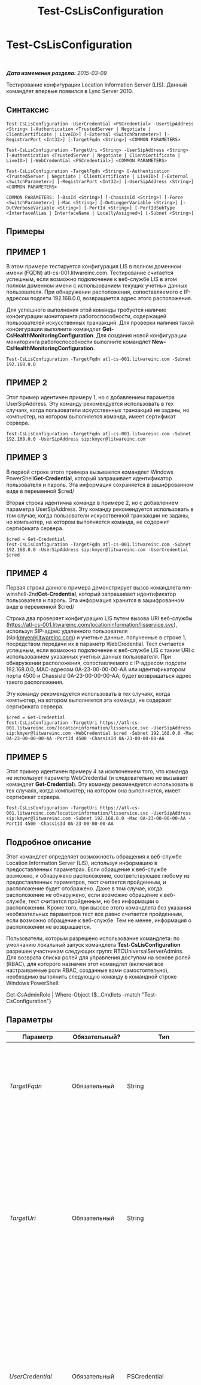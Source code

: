﻿---
title: Test-CsLisConfiguration
TOCTitle: Test-CsLisConfiguration
ms:assetid: 6983d42e-6b93-4365-b0f1-81031d6e251b
ms:mtpsurl: https://technet.microsoft.com/ru-ru/library/Gg398497(v=OCS.15)
ms:contentKeyID: 49310081
ms.date: 05/19/2016
mtps_version: v=OCS.15
ms.translationtype: HT
---

# Test-CsLisConfiguration

 

_**Дата изменения раздела:** 2015-03-09_

Тестирование конфигурации Location Information Server (LIS). Данный командлет впервые появился в Lync Server 2010.

## Синтаксис

    Test-CsLisConfiguration -UserCredential <PSCredential> -UserSipAddress <String> [-Authentication <TrustedServer | Negotiate | ClientCertificate | LiveID>] [-External <SwitchParameter>] [-RegistrarPort <Int32>] [-TargetFqdn <String>] <COMMON PARAMETERS>

    Test-CsLisConfiguration -TargetUri <String> -UserSipAddress <String> [-Authentication <TrustedServer | Negotiate | ClientCertificate | LiveID>] [-WebCredential <PSCredential>] <COMMON PARAMETERS>

    Test-CsLisConfiguration -TargetFqdn <String> [-Authentication <TrustedServer | Negotiate | ClientCertificate | LiveID>] [-External <SwitchParameter>] [-RegistrarPort <Int32>] [-UserSipAddress <String>] <COMMON PARAMETERS>

    COMMON PARAMETERS: [-BssId <String>] [-ChassisId <String>] [-Force <SwitchParameter>] [-Mac <String>] [-OutLoggerVariable <String>] [-OutVerboseVariable <String>] [-PortId <String>] [-PortIdSubType <InterfaceAlias | InterfaceName | LocallyAssigned>] [-Subnet <String>]

## Примеры

## ПРИМЕР 1

В этом примере тестируется конфигурация LIS в полном доменном имени (FQDN) atl-cs-001.litwareinc.com. Тестирование считается успешным, если возможно подключение к веб-службе LIS в этом полном доменном имени с использованием текущих учетных данных пользователя. При обнаружении расположения, сопоставляемого с IP-адресом подсети 192.168.0.0, возвращается адрес этого расположения.

Для успешного выполнения этой команды требуется наличие конфигурации мониторинга работоспособности, содержащей пользователей искусственных транзакций. Для проверки наличия такой конфигурации выполните командлет **Get-CsHealthMonitoringConfiguration**. Для создания новой конфигурации мониторинга работоспособности выполните командлет **New-CsHealthMonitoringConfiguration**.

    Test-CsLisConfiguration -TargetFqdn atl-cs-001.litwareinc.com -Subnet 192.168.0.0

## ПРИМЕР 2

Этот пример идентичен примеру 1, но с добавлением параметра UserSipAddress. Эту команду рекомендуется использовать в тех случаях, когда пользователи искусственных транзакций не заданы, но компьютер, на котором выполняется команда, имеет сертификат сервера.

    Test-CsLisConfiguration -TargetFqdn atl-cs-001.litwareinc.com -Subnet 192.168.0.0 -UserSipAddress sip:kmyer@litwareinc.com

## ПРИМЕР 3

В первой строке этого примера вызывается командлет Windows PowerShell**Get-Credential**, который запрашивает идентификатор пользователя и пароль. Эта информация сохраняется в зашифрованном виде в переменной $cred/

Вторая строка идентична команде в примере 2, но с добавлением параметра UserSipAddress. Эту команду рекомендуется использовать в том случае, когда пользователи искусственной транзакции не заданы, но компьютер, на котором выполняется команда, не содержит сертификата сервера.

    $cred = Get-Credential
    Test-CsLisConfiguration -TargetFqdn atl-cs-001.litwareinc.com -Subnet 192.168.0.0 -UserSipAddress sip:kmyer@litwareinc.com -UserCredential $cred

## ПРИМЕР 4

Первая строка данного примера демонстрирует вызов командлета nm-winshell-2nd**Get-Credential**, который запрашивает идентификатор пользователя и пароль. Эта информация хранится в зашифрованном виде в переменной $cred/

Строка два проверяет конфигурацию LIS путем вызова URI веб-службы (https://atl-cs-001.litwareinc.com/locationinformation/lisservice.svc), используя SIP-адрес удаленного пользователя (sip:kmyer@litwareinc.com) и учетные данные, полученные в строке 1, посредством передачи их в параметр WebCredential. Тест считается успешным, если возможно подключение к веб-службе LIS с таким URI с использованием указанных учетных данных пользователя. При обнаружении расположения, сопоставляемого с IP-адресом подсети 192.168.0.0, MAC-адресом 0A-23-00-00-00-AA или идентификатором порта 4500 и ChassisId 0A-23-00-00-00-AA, будет возвращаться адрес такого расположения.

Эту команду рекомендуется использовать в тех случаях, когда компьютер, на котором выполняется эта команда, не содержит сертификата сервера.

    $cred = Get-Credential
    Test-CsLisConfiguration -TargetUri https://atl-cs-001.litwareinc.com/locationinformation/lisservice.svc -UserSipAddress sip:kmyer@litwareinc.com -WebCredential $cred -Subnet 192.168.0.0 -Mac 0A-23-00-00-00-AA -PortId 4500 -ChassisId 0A-23-00-00-00-AA

## ПРИМЕР 5

Этот пример идентичен примеру 4 за исключением того, что команда не использует параметр WebCredential (и следовательно не вызывает командлет **Get-Credential**). Эту команду рекомендуется использовать в тех случаях, когда компьютер, на котором она выполняется, имеет сертификат сервера.

    Test-CsLisConfiguration -TargetUri https://atl-cs-001.litwareinc.com/locationinformation/lisservice.svc -UserSipAddress sip:kmyer@litwareinc.com -Subnet 192.168.0.0 -Mac 0A-23-00-00-00-AA -PortId 4500 -ChassisId 0A-23-00-00-00-AA

## Подробное описание

Этот командлет определяет возможность обращения к веб-службе Location Information Server (LIS), используя информацию в предоставленных параметрах. Если обращение к веб-службе возможно, и обнаружено расположение, соответствующее любому из предоставленных параметров, тест считается пройденным, и расположение будет отображено. Даже в том случае, когда расположение не обнаружено, если возможно обращение к веб-службе, тест считается пройденным, но без информации о расположении. Кроме того, при вызове этого командлета без указания необязательных параметров тест все равно считается пройденным, если возможно обращение к веб-службе. Тем не менее, информация о расположении не возвращается.

Пользователи, которым разрешено использование командлета: по умолчанию локальный запуск командлета **Test-CsLisConfiguration** разрешен участникам следующих групп: RTCUniversalServerAdmins. Для возврата списка ролей для управления доступом на основе ролей (RBAC), для которого назначен этот командлет (включая все настраиваемые роли RBAC, созданные вами самостоятельно), необходимо выполнить следующую команду в командной строке Windows PowerShell:

Get-CsAdminRole | Where-Object {$\_.Cmdlets –match "Test-CsConfiguration"}

## Параметры


<table>
<colgroup>
<col style="width: 25%" />
<col style="width: 25%" />
<col style="width: 25%" />
<col style="width: 25%" />
</colgroup>
<thead>
<tr class="header">
<th>Параметр</th>
<th>Обязательный?</th>
<th>Тип</th>
<th>Описание</th>
</tr>
</thead>
<tbody>
<tr class="odd">
<td><p><em>TargetFqdn</em></p></td>
<td><p>Обязательный</p></td>
<td><p>String</p></td>
<td><p>Полное доменное имя (FQDN) (в виде server.litwareinc.com) сервера, используемое для тестирования.</p>
<p>Этот параметр является обязательным, если не задан параметр TargetUri, и в этом случае задать параметр TargetFqdn нельзя.</p></td>
</tr>
<tr class="even">
<td><p><em>TargetUri</em></p></td>
<td><p>Обязательный</p></td>
<td><p>String</p></td>
<td><p>Универсальный код ресурса (URI) информирования о местонахождении. Можно получить URI информирования о местонахождении, выполнив следующую команду: Get-CsService –WebServer | Select-Object LIServiceInternalUri</p>
<p>При указании значения для этого параметр необходимо также задать параметр UserSipAddress. Если компьютер, на котором выполняется команда, не содержит сертификат сервера, необходимо также задать значение для параметр WebCredential.</p>
<p>Этот параметр является обязательным, если не задан параметр TargetFqdn.</p></td>
</tr>
<tr class="odd">
<td><p><em>UserCredential</em></p></td>
<td><p>Обязательный</p></td>
<td><p>PSCredential</p></td>
<td><p>Объект, содержащий учетные данные пользователя, используемые для доступа к информирования о местонахождении. Чтобы извлечь этот объект, вызовите командлет <strong>Get-Credential</strong> и укажите соответствующие учетные данные.</p>
<p>Этот параметр является обязательным, если заданы параметры TargetFqdn и UserSipAddress, и если компьютер, на котором выполняется командлет, не содержит сертификат сервера.</p></td>
</tr>
<tr class="even">
<td><p><em>Authentication</em></p></td>
<td><p>Необязательный</p></td>
<td><p>SipSyntheticTransaction AuthenticationMechanism</p></td>
<td><p>Тип проверки подлинности, используемой в тесте. Допустимые значения:</p>
<p>* TrustedServer</p>
<p>* Negotiate</p>
<p>* ClientCertificate</p>
<p>* LiveID</p></td>
</tr>
<tr class="odd">
<td><p><em>BssId</em></p></td>
<td><p>Необязательный</p></td>
<td><p>String</p></td>
<td><p>Идентификатор основного набора служб (BSSID) для беспроводной точки доступа 12-34-56-78-90-ab.</p></td>
</tr>
<tr class="even">
<td><p><em>ChassisId</em></p></td>
<td><p>Необязательный</p></td>
<td><p>String</p></td>
<td><p>MAC-адрес сетевого коммутатора. Значение должно указываться в виде nn-nn-nn-nn-nn-nn, например, 12-34-56-78-90-ab или IP-адрес.</p></td>
</tr>
<tr class="odd">
<td><p><em>External</em></p></td>
<td><p>Необязательный</p></td>
<td><p>SwitchParameter</p></td>
<td><p>Этот параметр не поддерживается для Location Information Server.</p></td>
</tr>
<tr class="even">
<td><p><em>Force</em></p></td>
<td><p>Необязательный</p></td>
<td><p>SwitchParameter</p></td>
<td><p>Запрещает вывод каких-либо запросов на подтверждение, которые в ином случае отображались бы перед подтверждением изменений.</p></td>
</tr>
<tr class="odd">
<td><p><em>Mac</em></p></td>
<td><p>Необязательный</p></td>
<td><p>String</p></td>
<td><p>MAC-адрес коммутатора порта. Это значение должно указываться в виде nn-nn-nn-nn-nn-nn, например 12-34-56-78-90-ab.</p></td>
</tr>
<tr class="even">
<td><p><em>OutLoggerVariable</em></p></td>
<td><p>Необязательный</p></td>
<td><p>String</p></td>
<td><p>При указании переменной подробный отчет о выполнении командлета будет записан в эту переменную. Данная переменная содержит пару методов, ToHTML и ToXML, с помощью которых отчет может быть сохранен в HTML- или XML-файл.</p>
<p>Чтобы сохранить результаты в переменную средства ведения журнала с именем $TestOutput, используется следующий синтаксис:</p>
<p>-OutLoggerVariable TestOutput</p>
<p>Примечание. Не добавляйте символ $ к указываемому имени переменной. Для записи данных, хранимых в переменной средства ведения журнала, в HTML-файл используйте следующую команду:</p>
<p>$TestOutput.ToHTML() &gt; C:\Logs\TestOutput.html</p>
<p>Чтобы записать в XML-файл данные, хранящиеся в переменной средства ведения журнала, используйте следующую команду:</p>
<p></p>
<p>$TestOutput.ToXML() &gt; C:\Logs\TestOutput.xml</p></td>
</tr>
<tr class="odd">
<td><p><em>OutVerboseVariable</em></p></td>
<td><p>Необязательный</p></td>
<td><p>String</p></td>
<td><p>При указании переменной подробный отчет о выполнении командлета будет записан в эту переменную. Например, чтобы сохранить выходные данные в переменную под названием $TestOutput, используйте следующий синтаксис:</p>
<p>-OutVerboseVariable TestOutput</p>
<p>При указании имени переменной не добавляйте в начале символ $.</p></td>
</tr>
<tr class="even">
<td><p><em>PortId</em></p></td>
<td><p>Необязательный</p></td>
<td><p>String</p></td>
<td><p>Идентификатор порта, связанный с расположением, которое необходимо тестировать. Расположение также может содержать MAC-адрес или IP-адрес.</p></td>
</tr>
<tr class="odd">
<td><p><em>PortIdSubType</em></p></td>
<td><p>Необязательный</p></td>
<td><p>PortIDSubType</p></td>
<td><p>Подтип порта. Это значение может быть числовым или строковым, но оно должно быть допустимым подтипом. Допустимые подтипы:</p>
<p>1: InterfaceAlias</p>
<p>5: InterfaceName</p>
<p>7: LocallyAssigned</p></td>
</tr>
<tr class="even">
<td><p><em>RegistrarPort</em></p></td>
<td><p>Необязательный</p></td>
<td><p>Int32</p></td>
<td><p>Номер порта службы Registrar.</p></td>
</tr>
<tr class="odd">
<td><p><em>Subnet</em></p></td>
<td><p>Необязательный</p></td>
<td><p>String</p></td>
<td><p>IP-адрес подсети. Это значение должно иметь вид адреса Ipv4 (числа с разделением точками - например, 192.0.2.0).</p></td>
</tr>
<tr class="even">
<td><p><em>UserSipAddress</em></p></td>
<td><p>Необязательный</p></td>
<td><p>String</p></td>
<td><p>SIP-адрес удаленного пользователя.</p>
<p>При указании значения для этого параметра необходимо также задать параметр TargetFqdn или TargetUri.</p>
<p>Этот параметр является обязательным, если задан параметр TargetFqdn только в том случае, если не указаны пользователи искусственных транзакций. Чтобы проверить, указаны ли пользователи искусственных транзакций, выполните командлет <strong>Get-CsHealthMonitoringConfiguration</strong>.</p></td>
</tr>
<tr class="odd">
<td><p><em>WebCredential</em></p></td>
<td><p>Необязательный</p></td>
<td><p>PSCredential</p></td>
<td><p>Объект, содержащий учетные данные пользователя, используемые для доступа к информирования о местонахождении. Чтобы извлечь этот объект, вызовите командлет <strong>Get-Credential</strong> и укажите соответствующие учетные данные.</p>
<p>Этот параметр является обязательным, если заданы параметры TargetUri и UserSipAddress, и компьютер, на котором выполняется команда, не содержит сертификат сервера.</p></td>
</tr>
</tbody>
</table>


## Типы входных данных

Нет.

## Типы возвращаемых данных

Командлет **Test-CsLisConfiguration** возвращает экземпляр объекта Microsoft.Rtc.SyntheticTransactions.TaskOutput.

## См. также

#### Другие ресурсы

[Debug-CsLisConfiguration](debug-cslisconfiguration.md)  
[Publish-CsLisConfiguration](publish-cslisconfiguration.md)  
[Unpublish-CsLisConfiguration](unpublish-cslisconfiguration.md)  
[Import-CsLisConfiguration](import-cslisconfiguration.md)  
[Export-CsLisConfiguration](export-cslisconfiguration.md)

